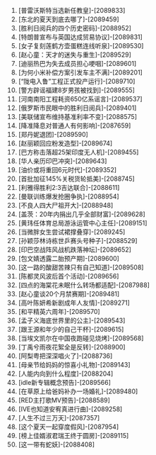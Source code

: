 
1. [普雷沃斯特当选新任教皇]-[2089833]
1. [东北的夏天到底去哪了]-[2089459]
1. [胜利日阅兵的四个历史密码]-[2088952]
1. [特朗普宣布与英国达成贸易协议]-[2089831]
1. [女子复刻莲鹤方壶蛋糕连线听泉]-[2089530]
1. [赵心童：天才的迷失与重生]-[2089529]
1. [迪丽热巴为失去成员担心哽咽]-[2089601]
1. [为何小米补偿方案引发车主不满]-[2089201]
1. [“陇电入鲁”工程正式投产运行]-[2089710]
1. [警方辟谣福建8岁男孩被找到]-[2089555]
1. [河南南阳工程耗资650亿系谣言]-[2089537]
1. [俄罗斯市民眼中的胜利日阅兵]-[2089401]
1. [美联储宣布维持基准利率不变]-[2088575]
1. [降准降息对普通人有何影响]-[2087659]
1. [郑丹妮退团]-[2089590]
1. [赵丽颖回应粉发造型]-[2089674]
1. [巴方称击落超25架印度无人机]-[2089455]
1. [华人亲历印巴冲突]-[2089643]
1. [油价或将重回6元时代]-[2089352]
1. [首批加征145%关税货轮抵美]-[2088745]
1. [利雅得胜利2:3吉达联合]-[2088611]
1. [曼联训练爆发抢圈争执]-[2088954]
1. [不良人四大尸祖开大]-[2088948]
1. [盖茨：20年内捐出几乎全部财富]-[2089628]
1. [黄玮任体育总局游泳运管中心主任]-[2089151]
1. [当微胖女生尝试裙撑叠穿]-[2089245]
1. [孙颖莎林诗栋世乒赛头号种子]-[2088529]
1. [印巴空战阵风战机跌落神坛]-[2089652]
1. [包文婧透露二胎预产期]-[2089600]
1. [这一路的酸甜苦辣只有自己知道]-[2089508]
1. [陈都灵风波后首个活动]-[2089656]
1. [四点的海棠花未眠什么转场都适配]-[2087988]
1. [赵心童谈20个月禁赛期]-[2089481]
1. [高叶陈妍希新剧成年人友情]-[2089271]
1. [和平精英六周年]-[2089570]
1. [孟子义海底世界里的公主]-[2089543]
1. [跟王源和年少的自己干杯]-[2089615]
1. [当埃文凯尔在中国夜跑碰见烧烤]-[2089568]
1. [丁禹兮雨夜花絮全是反转]-[2088900]
1. [阿梨粤把深深唱火了]-[2088736]
1. [母亲节给妈妈的惊喜小礼物]-[2089143]
1. [人能内向到什么程度]-[2088204]
1. [idle新专辑概念预告]-[2089566]
1. [在草原上给爸妈补办一场婚礼]-[2089480]
1. [RED主打歌MV预告]-[2088589]
1. [IVE也知道安宥真进行曲]-[2089258]
1. [人生不过三万天]-[2087357]
1. [这个夏天一起穿度假风]-[2087954]
1. [榜上佳婿淑君瑞王终于圆房]-[2089115]
1. [这一带有蛇妖]-[2088408]
